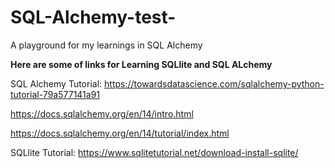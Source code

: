 # SQL-Alchemy-test-
A playground for my learnings in SQL Alchemy

**Here are some of links for Learning SQLlite and SQL ALchemy**

SQL Alchemy Tutorial:
https://towardsdatascience.com/sqlalchemy-python-tutorial-79a577141a91

https://docs.sqlalchemy.org/en/14/intro.html

https://docs.sqlalchemy.org/en/14/tutorial/index.html

SQLlite Tutorial:
https://www.sqlitetutorial.net/download-install-sqlite/

